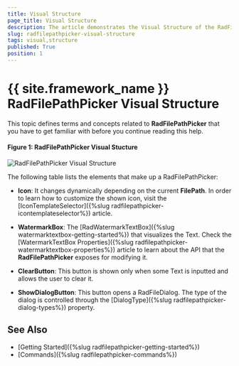 ```yaml
---
title: Visual Structure
page_title: Visual Structure
description: The article demonstrates the Visual Structure of the RadFilePathPicker.
slug: radfilepathpicker-visual-structure
tags: visual,structure
published: True
position: 1
---
```


# {{ site.framework_name }} RadFilePathPicker Visual Structure

This topic defines terms and concepts related to __RadFilePathPicker__ that you have to get familiar with before you continue reading this help. 

#### __Figure 1: RadFilePathPicker Visual Stucture__
![RadFilePathPicker Visual Structure](images/FilePathPicker_VisualStructure.png)

The following table lists the elements that make up a RadFilePathPicker:

* __Icon__: It changes dynamically depending on the current __FilePath__. In order to learn how to customize the shown icon, visit the [IconTemplateSelector]({%slug radfilepathpicker-icontemplateselector%}) article.

* __WatermarkBox__: The [RadWatermarkTextBox]({%slug watermarktextbox-getting-started%}) that visualizes the Text. Check the [WatermarkTextBox Properties]({%slug radfilepathpicker-watermarktextbox-properties%}) article to learn about the API that the __RadFilePathPicker__ exposes for modifying it.

* __ClearButton__: This button is shown only when some Text is inputted and allows the user to clear it.  

* __ShowDialogButton__: This button opens a RadFileDialog. The type of the dialog is controlled through the [DialogType]({%slug radfilepathpicker-dialog-types%}) property.

## See Also

* [Getting Started]({%slug radfilepathpicker-getting-started%})
* [Commands]({%slug radfilepathpicker-commands%})